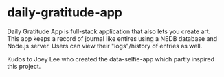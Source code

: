 # daily-gratitude-app

Daily Gratitude App is full-stack application that also lets you create art. This app keeps a record of journal like entires
using a NEDB database and Node.js server. Users can view their "logs"/history of entries as well. 

Kudos to Joey Lee who created the data-selfie-app which partly inspired this project. 

